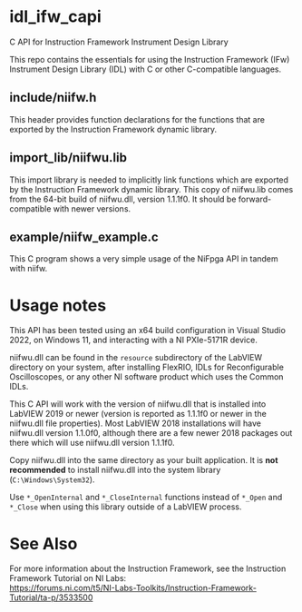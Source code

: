 # idl_ifw_capi
C API for Instruction Framework Instrument Design Library

This repo contains the essentials for using the Instruction Framework (IFw) Instrument Design Library (IDL)
with C or other C-compatible languages.

## include/niifw.h
This header provides function declarations for the functions that are exported by the Instruction Framework dynamic library.

## import_lib/niifwu.lib
This import library is needed to implicitly link functions which are exported by the Instruction Framework dynamic library.
This copy of niifwu.lib comes from the 64-bit build of niifwu.dll, version 1.1.1f0. It should be forward-compatible with
newer versions.

## example/niifw_example.c
This C program shows a very simple usage of the NiFpga API in tandem with niifw.

# Usage notes
This API has been tested using an x64 build configuration in Visual Studio 2022, on Windows 11, and interacting with a NI PXIe-5171R device.

niifwu.dll can be found in the `resource` subdirectory of the LabVIEW directory on your system, after installing FlexRIO, IDLs for Reconfigurable Oscilloscopes,
or any other NI software product which uses the Common IDLs.

This C API will work with the version of niifwu.dll that is installed into LabVIEW 2019 or newer (version is reported as 1.1.1f0 or newer in the niifwu.dll file properties).
Most LabVIEW 2018 installations will have niifwu.dll version 1.1.0f0, although there are a few newer 2018 packages out there which will use niifwu.dll version 1.1.1f0.

Copy niifwu.dll into the same directory as your built application. It is **not recommended** to install niifwu.dll into the system library (`C:\Windows\System32`).

Use `*_OpenInternal` and `*_CloseInternal` functions instead of `*_Open` and `*_Close` when using this library outside of a LabVIEW process.

# See Also
For more information about the Instruction Framework, see the Instruction Framework Tutorial on NI Labs:  
https://forums.ni.com/t5/NI-Labs-Toolkits/Instruction-Framework-Tutorial/ta-p/3533500
